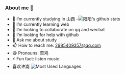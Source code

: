 ### About me 👋

<!--
**yangyang-linux/yangyang-linux** is a ✨ _special_ ✨ repository because its `README.md` (this file) appears on your GitHub profile.

Here are some ideas to get you started:
-->

- 🔭 I’m currently studying in 山西                 -![阳阳's github stats](https://github-readme-stats.vercel.app/api?username=yangyang-linux)
- 🌱 I’m currently learning web
- 👯 I’m looking to collaborate on qq and wechat
- 🤔 I’m looking for help with github
- 💬 Ask me about study
- 📫 How to reach me: 2985409357@qq.com
- 😄 Pronouns: 菜鸡
- ⚡ Fun fact: listen music
- 喜欢许嵩
![Most Used Languages](https://github-readme-stats.vercel.app/api/top-langs/?username=yangyang-linux)
